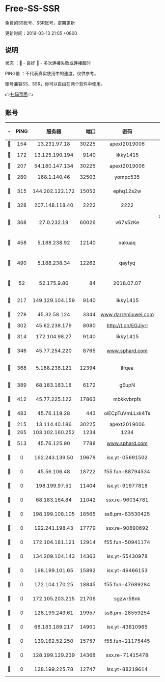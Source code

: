 # Free-SS-SSR

免费的SS账号、SSR账号，定期更新

更新时间：2019-03-13 21:05 +0800

## 说明

状态     ：🙂 - 良好 🙁 - 多次连接失败或连接超时

PING值   ：不代表真实使用中的速度，仅供参考。

账号兼容SS、SSR，你可以自由在两个软件中使用。

👉[扫码页面](https://liesauer.github.io/Free-SS-SSR/)👈

## 账号

|-|PING|服务器|端口|密码|加密方式|区域|
|:----:|:----:|:-----:|-----:|:----:|:----:|:----:|
|🙂|154|13.231.97.18|30225|apext2019006|chacha20|JP|
|🙂|172|13.125.190.194|9140|likky1415|aes-256-cfb|KR|
|🙂|207|54.180.147.134|30225|apext2019006|chacha20|KR|
|🙂|280|168.1.140.46|32503|yompc535|aes-256-cfb|AU|
|🙂|315|144.202.122.172|15052|ephq12s2w|aes-256-cfb|US|
|🙂|328|207.148.118.40|2222|2222|aes-256-cfb|SG|
|🙂|368|27.0.232.19|60026|v67s5zKe|xchacha20-ietf-poly1305|HK|
|🙂|458|5.188.238.92|12140|xakuaq|chacha20-ietf-poly1305|BR|
|🙂|490|5.188.238.34|12262|qayfyq|chacha20-ietf-poly1305|BR|
|🙂|52|52.175.9.80|84|2018.07.07|chacha20-ietf-poly1305|HK|
|🙂|217|149.129.104.159|9140|likky1415|aes-256-cfb|HK|
|🙂|278|45.32.58.124|3344|www.darrenliuwei.com|aes-256-cfb|JP|
|🙂|302|45.62.238.179|8080|http://t.cn/EGJIyrl|rc4-md5|CA|
|🙂|314|172.104.98.27|9140|likky1415|aes-256-cfb|JP|
|🙂|346|45.77.254.220|8765|www.sphard.com|aes-256-cfb|SG|
|🙂|368|5.188.238.121|12394|llfqea|chacha20-ietf-poly1305|BR|
|🙂|389|68.183.183.18|6172|gEupN|aes-256-cfb|SG|
|🙂|412|45.77.225.122|17863|mbkkvbrpfs|aes-256-cfb|GB|
|🙂|483|45.76.119.28|443|oiECpTuVmLLxk4Ts|aes-256-cfb|AU|
|🙁|215|13.114.40.186|30225|apext2019006|chacha20|JP|
|🙁|265|103.102.160.252|1234|1234|rc4-md5|JP|
|🙁|513|45.76.125.90|7788|www.sphard.com|aes-256-cfb|AU|
|🙁|0|162.243.139.50|19678|isx.yt-05691502|aes-256-cfb|US|
|🙁|0|45.56.106.48|18722|f55.fun-88794534|aes-256-cfb|US|
|🙁|0|198.199.97.51|11404|isx.yt-91977818|aes-256-cfb|US|
|🙁|0|68.183.164.84|11042|ssx.re-96034781|aes-256-cfb|US|
|🙁|0|198.199.108.105|18565|ss8.pm-63530425|aes-256-cfb|US|
|🙁|0|192.241.198.43|17779|ssx.re-90890692|aes-256-cfb|US|
|🙁|0|172.104.181.121|12914|f55.fun-50941174|aes-256-cfb|SG|
|🙁|0|134.209.104.143|14363|isx.yt-55430978|aes-256-cfb|SG|
|🙁|0|198.199.101.65|15892|isx.yt-49466153|aes-256-cfb|US|
|🙁|0|172.104.170.25|18845|f55.fun-47689284|aes-256-cfb|SG|
|🙁|0|172.105.203.215|21706|sgzwr58nk|aes-256-cfb|JP|
|🙁|0|128.199.249.61|19957|ss8.pm-28559254|aes-256-cfb|SG|
|🙁|0|68.183.189.217|14901|isx.yt-43810965|aes-256-cfb|SG|
|🙁|0|139.162.52.250|15757|f55.fun-21175445|aes-256-cfb|SG|
|🙁|0|128.199.129.239|14368|ssx.re-71415478|aes-256-cfb|SG|
|🙁|0|128.199.225.78|12747|isx.yt-88219614|aes-256-cfb|SG|

